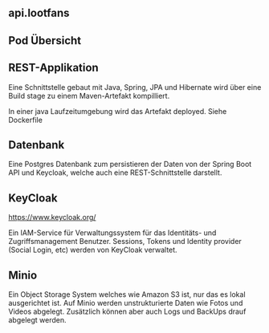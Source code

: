 ## api.lootfans


## Pod Übersicht

## REST-Applikation
Eine Schnittstelle gebaut mit Java, Spring, JPA und Hibernate 
wird über eine Build stage zu einem Maven-Artefakt kompilliert.

In einer java Laufzeitumgebung wird das Artefakt deployed. Siehe Dockerfile

## Datenbank
Eine Postgres Datenbank zum persistieren der Daten von der Spring Boot API und
Keycloak, welche auch eine REST-Schnittstelle darstellt.

## KeyCloak
https://www.keycloak.org/ 

Ein IAM-Service für Verwaltungssystem für das Identitäts- und Zugriffsmanagement
Benutzer. Sessions, Tokens und Identity provider (Social Login, etc) werden von KeyCloak verwaltet. 

## Minio
Ein Object Storage System welches wie Amazon S3 ist, nur das es lokal ausgerichtet ist.
Auf Minio werden unstrukturierte Daten wie Fotos und Videos abgelegt. Zusätzlich können
aber auch Logs und BackUps drauf abgelegt werden.



